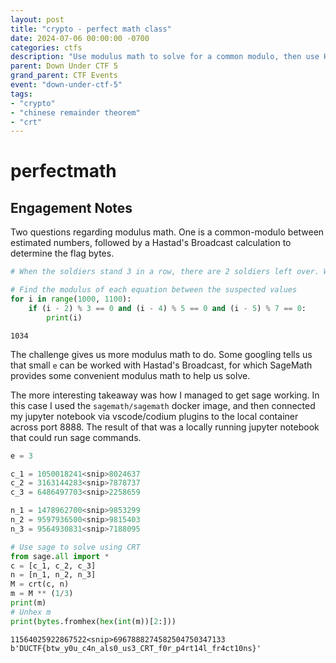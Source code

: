 ```yaml
---
layout: post
title: "crypto - perfect math class"
date: 2024-07-06 00:00:00 -0700
categories: ctfs
description: "Use modulus math to solve for a common modulo, then use Hastad's Broadcast to solve for the flag"
parent: Down Under CTF 5
grand_parent: CTF Events
event: "down-under-ctf-5"
tags:
- "crypto"
- "chinese remainder theorem"
- "crt"
---
```

# perfectmath

## Engagement Notes

Two questions regarding modulus math. One is a common-modulo between estimated numbers, followed by a Hastad's Broadcast calculation to determine the flag bytes.


```python
# When the soldiers stand 3 in a row, there are 2 soldiers left over. When they line up 5 in a row, there are 4 soldiers left over. When they line up 7 in a row, there are 5 soldiers left over.

# Find the modulus of each equation between the suspected values
for i in range(1000, 1100):
    if (i - 2) % 3 == 0 and (i - 4) % 5 == 0 and (i - 5) % 7 == 0:
        print(i)
```

    1034


The challenge gives us more modulus math to do. Some googling tells us that small `e` can be worked with Hastad's Broadcast, for which SageMath provides some convenient modulus math to help us solve.

The more interesting takeaway was how I managed to get sage working. In this case I used the `sagemath/sagemath` docker image, and then connected my jupyter notebook via vscode/codium plugins to the local container across port 8888. The result of that was a locally running jupyter notebook that could run sage commands.


```python
e = 3

c_1 = 1050018241<snip>8024637
c_2 = 3163144283<snip>7878737
c_3 = 6486497703<snip>2258659

n_1 = 1478962700<snip>9853299
n_2 = 9597936500<snip>9815403
n_3 = 9564930831<snip>7188095

# Use sage to solve using CRT
from sage.all import *
c = [c_1, c_2, c_3]
n = [n_1, n_2, n_3]
M = crt(c, n)
m = M ** (1/3)
print(m)
# Unhex m
print(bytes.fromhex(hex(int(m))[2:]))

```

    11564025922867522<snip>6967888274582504750347133
    b'DUCTF{btw_y0u_c4n_als0_us3_CRT_f0r_p4rt14l_fr4ct10ns}'

